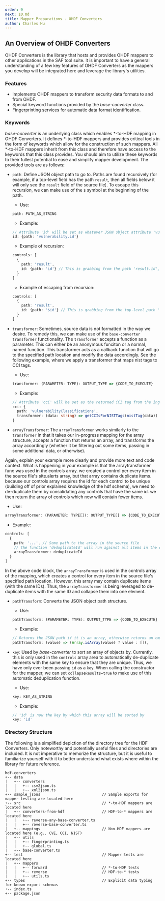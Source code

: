 ```yaml
---
order: 9
next: 10.md
title: Mapper Preparations - OHDF Converters
author: Charles Hu
---
```


## An Overview of OHDF Converters

OHDF Converters is the library that hosts and provides OHDF mappers to other applications in the SAF tool suite. It is important to have a general understanding of a few key features of OHDF Converters as the mappers you develop will be integrated here and leverage the library's utilities.

### Features

- Implements OHDF mappers to transform security data formats to and from OHDF.
- Special keyword functions provided by the <i>base-converter</i> class.
- Fingerprinting services for automatic data format identification.

### Keywords

<i>base-converter</i> is an underlying class which enables \*-to-HDF mapping in OHDF Converters. It defines \*-to-HDF mappers and provides critical tools in the form of keywords which allow for the construction of such mappers. All \*-to-HDF mappers inherit from this class and therefore have access to the keywords that this class provides. You should aim to utilize these keywords to their fullest potential to ease and simplify mapper development. The provided tools are as follows:

- `path`: Define JSON object path to go to. Paths are found recursively (for example, if a top-level field has the path `result`, then all fields below it will only see the `result` field of the source file). To escape this recursion, we can make use of the `$` symbol at the beginning of the path. 
  - Use:
  ```typescript
  path: PATH_AS_STRING
  ```
  - Example:
  ```typescript
  // Attribute 'id' will be set as whatever JSON object attribute 'vulnerability.id' is
  id: {path: 'vulnerability.id'}
  ```
  - Example of recursion:
  ```typescript
  controls: [
    {
      path: 'result',
      id: {path: 'id'} // This is grabbing from the path 'result.id', not just 'id'
    }
  ]
  ```
  - Example of escaping from recursion:
  ```typescript
  controls: [
    {
      path: 'result',
      id: {path: '$id'} // This is grabbing from the top-level path 'id'
    }
  ]
  ```

- `transformer`: Sometimes, source data is not formatted in the way we desire. To remedy this, we can make use of the `base-converter` `transformer` functionality. The `transformer` accepts a function as a parameter. This can either be an anonymous funciton or a normal, named function. This transformer acts as a callback function that will go to the specified path location and modify the data accordingly. See the following example, where we apply a transformer that maps nist tags to CCI tags. 
  - Use:
  ```typescript
  transformer: (PARAMETER: TYPE): OUTPUT_TYPE => {CODE_TO_EXECUTE}
  ```
  - Example:
  ```typescript
  // Attribute 'cci' will be set as the returned CCI tag from the ingested 'data' argument
  cci: {
    path: 'vulnerabilityClassifications',
    transformer: (data: string) => getCCIsForNISTTags(nistTag(data))
  }
  ```

- `arrayTransformer`: The `arrayTransformer` works similarly to the `transformer` in that it takes our in-progress mapping for the array structure, accepts a function that returns an array, and transforms the array accordingly (whether it be filtering out some items, passing in some additional data, or otherwise). 



Again, explain your example more clearly and provide more text and code context. What is happening in your example is that the arraytransformer func was used in the controls array. we created a control per every item in the source file's site.alerts array, but that array contains duplicate items. because our controls array requires the id for each control to be unique (building off of prior explained knowledge of the hdf schema), we need to de-duplicate them by consolidating any controls that have the same id. we then return the array of controls which now will contain fewer items.
  - Use:
  ```typescript
  arrayTransformer: (PARAMETER: TYPE[]): OUTPUT_TYPE[] => {CODE_TO_EXECUTE}
  ```
  - Example:
  ```typescript
  controls: [
    {
      path: '...', // Some path to the array in the source file
      // The function 'deduplicateId' will run against all items in the current array that the 'arrayTransformer' was called inside
      arrayTransformer: deduplicateId
    }
  ]
  ```
In the above code block, the `arrayTransformer` is used in the controls array of the mapping, which creates a control for every item in the source file's specified path location. However, this array may contain duplicate items (with the same IDs). Thus, the `arrayTransformer` is being leveraged to de-duplicate items with the same ID and collapse them into one element. 

- `pathTransform`: Converts the JSON object path structure.
  - Use:
  ```typescript
  pathTransform: (PARAMETER: TYPE): OUTPUT_TYPE => {CODE_TO_EXECUTE}
  ```
  - Example:
  ```typescript
  // Returns the JSON path if it is an array, otherwise returns an empty array
  pathTransform: (value) => (Array.isArray(value) ? value : []),
  ```

- `key`: Used by <i>base-converter</i> to sort an array of objects by. Currently, this is only used in the `controls` array area to automatically de-duplicate elements with the same key to ensure that they are unique. Thus, we have only ever been passing `id` as a `key`. When calling the constructor for the mapper, we can set `collapseResults=true` to make use of this automatic deduplication function.
  - Use:
  ```typescript
  key: KEY_AS_STRING
  ```
  - Example:
  ```typescript
  // 'id' is now the key by which this array will be sorted by
  key: 'id'
  ```

### Directory Structure

The following is a simplified depiction of the directory tree for the HDF Converters. Only noteworthy and potentially useful files and directories are included. It is not imperative to memorize the structure, but it is useful to familiarize yourself with it to better understand what exists where within the library for future reference.

```
hdf-converters
+-- data
|   +-- converters
|   |   +-- csv2json.ts
|   |   +-- xml2json.ts
+-- sample_jsons                            // Sample exports for mapper testing are located here
+-- src                                     // *-to-HDF mappers are located here
|   +-- converters-from-hdf                 // HDF-to-* mappers are located here
|   |   +-- reverse-any-base-converter.ts
|   |   +-- reverse-base-converter.ts
|   +-- mappings                            // Non-HDF mappers are located here (e.g., CVE, CCI, NIST)
|   +-- utils
|   |   +-- fingerprinting.ts
|   |   +-- global.ts
|   +-- base-converter.ts
+-- test                                    // Mapper tests are located here
|   +-- mappers
|   |   +-- forward                         // *-to-HDF tests
|   |   +-- reverse                         // HDF-to-* tests
|   |   +-- utils.ts
+-- types                                   // Explicit data typing for known export schemas
+-- index.ts
+-- package.json
```
